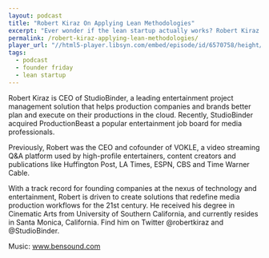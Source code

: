 ```yaml
---
layout: podcast
title: "Robert Kiraz On Applying Lean Methodologies"
excerpt: "Ever wonder if the lean startup actually works? Robert Kiraz shows that it does."
permalink: /robert-kiraz-applying-lean-methodologies/
player_url: "//html5-player.libsyn.com/embed/episode/id/6570758/height/90/theme/custom/autoplay/no/autonext/no/thumbnail/yes/preload/no/no_addthis/no/direction/backward/render-playlist/no/custom-color/87A93A/"
tags:
  - podcast
  - founder friday
  - lean startup
---
```


Robert Kiraz is CEO of StudioBinder, a leading entertainment project management solution that helps production companies and brands better plan and execute on their productions in the cloud. Recently, StudioBinder acquired ProductionBeast a popular entertainment job board for media professionals.

Previously, Robert was the CEO and cofounder of VOKLE, a video streaming Q&A platform used by high-profile entertainers, content creators and publications like Huffington Post, LA Times, ESPN, CBS and Time Warner Cable.

With a track record for founding companies at the nexus of technology and entertainment, Robert is driven to create solutions that redefine media production workflows for the 21st century. He received his degree in Cinematic Arts from University of Southern California, and currently resides in Santa Monica, California. Find him on Twitter @robertkiraz and @StudioBinder.

Music: www.bensound.com

